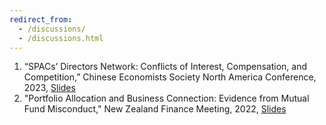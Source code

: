 ```yaml
---
redirect_from: 
  - /discussions/
  - /discussions.html
---
```


1. “SPACs’ Directors Network: Conflicts of Interest, Compensation, and Competition,” Chinese Economists Society North America Conference, 2023, [Slides](https://www.dropbox.com/s/olfeg1m6ycfn4w3/CES_2023.pdf?dl=0)
1. "Portfolio Allocation and Business Connection: Evidence from Mutual Fund Misconduct," New Zealand Finance Meeting, 2022, [Slides](https://www.dropbox.com/s/kn5r4tvuo55vnk5/NZFM_2022.pdf?dl=0)
